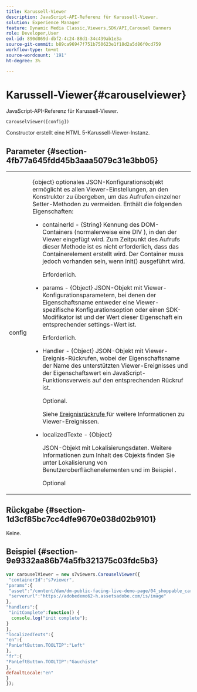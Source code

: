 ```yaml
---
title: Karussell-Viewer
description: JavaScript-API-Referenz für Karussell-Viewer.
solution: Experience Manager
feature: Dynamic Media Classic,Viewers,SDK/API,Carousel Banners
role: Developer,User
exl-id: 890d869d-dbf2-4c24-88d1-34c439ab1e3a
source-git-commit: b89ca96947f751b750623e1f18d2a5d86f0cd759
workflow-type: tm+mt
source-wordcount: '191'
ht-degree: 3%

---
```


# Karussell-Viewer{#carouselviewer}

JavaScript-API-Referenz für Karussell-Viewer.

`CarouselViewer([config])`

Constructor erstellt eine HTML 5-Karussell-Viewer-Instanz.

## Parameter {#section-4fb77a645fdd45b3aaa5079c31e3bb05}

<table id="table_896DFF34A68A403DB93A6D597461A573"> 
 <tbody> 
  <tr> 
   <td colname="col1"> <p> <span class="codeph"> <span class="varname"> config </span> </span> </p> </td> 
   <td colname="col2"> <p> <span class="codeph"> {object} </span> optionales JSON-Konfigurationsobjekt ermöglicht es allen Viewer-Einstellungen, an den Konstruktor zu übergeben, um das Aufrufen einzelner Setter-Methoden zu vermeiden. Enthält die folgenden Eigenschaften: </p> <p> 
     <ul id="ul_789DBD5B72ED4C80B685455B0D59494D"> 
      <li id="li_28FDCB53E4AD4097A51F21B876C18FB1"> <p> <span class="codeph"> containerId </span> - <span class="codeph"> {String} </span> Kennung des DOM-Containers (normalerweise eine <span class="codeph"> DIV </span>), in den der Viewer eingefügt wird. Zum Zeitpunkt des Aufrufs dieser Methode ist es nicht erforderlich, dass das Containerelement erstellt wird. Der Container muss jedoch vorhanden sein, wenn <span class="codeph"> init() </span> ausgeführt wird. </p> <p>Erforderlich. </p> </li> 
      <li id="li_FDE00392DC1544ABBDD75F81EF814EF2"> <p> <span class="codeph"> params </span> - <span class="codeph"> {Object} </span> JSON-Objekt mit Viewer-Konfigurationsparametern, bei denen der Eigenschaftsname entweder eine Viewer-spezifische Konfigurationsoption oder einen SDK-Modifikator ist und der Wert dieser Eigenschaft ein entsprechender settings-Wert ist. </p> <p>Erforderlich. </p> </li> 
      <li id="li_C534D5091CDA4717BCC48E3EBBF09AB8"> <p> <span class="codeph"> Handler </span> - <span class="codeph"> {Object} </span> JSON-Objekt mit Viewer-Ereignis-Rückrufen, wobei der Eigenschaftsname der Name des unterstützten Viewer-Ereignisses und der Eigenschaftswert ein JavaScript-Funktionsverweis auf den entsprechenden Rückruf ist. </p> <p>Optional. </p> <p>Siehe <a href="../../../c-html5-aem-asset-viewers/c-html5-aem-carousel/c-html5-aem-carousel-event-callbacks.md#concept-66d5996f2b1b44cab3d5264cda5c50cd" format="dita" scope="local"> Ereignisrückrufe </a> für weitere Informationen zu Viewer-Ereignissen. </p> </li> 
      <li id="li_CD88EDB586B241DBB87B13709F24C454"> <p> <span class="codeph"> localizedTexte </span> - <span class="codeph"> {Object} </span> </p> <p> JSON-Objekt mit Lokalisierungsdaten. Weitere Informationen zum Inhalt des Objekts finden Sie unter Lokalisierung von Benutzeroberflächenelementen und im Beispiel . </p> <p>Optional </p> </li> 
     </ul> </p> </td> 
  </tr> 
 </tbody> 
</table>

## Rückgabe {#section-1d3cf85bc7cc4dfe9670e038d02b9101}

Keine.

## Beispiel {#section-9e9332aa86b74a5fb321375c03fdc5b3}

```javascript {.line-numbers}
var carouselViewer = new s7viewers.CarouselViewer({ 
 "containerId":"s7viewer", 
"params":{ 
 "asset":"/content/dam/dm-public-facing-live-demo-page/04_shoppable_carousel/05_shoppable_banner", 
 "serverurl":"https://adobedemo62-h.assetsadobe.com/is/image" 
}, 
"handlers":{ 
 "initComplete":function() { 
  console.log("init complete"); 
} 
}, 
"localizedTexts":{ 
"en":{ 
"PanLeftButton.TOOLTIP":"Left" 
}, 
"fr":{ 
"PanLeftButton.TOOLTIP":"Gauchiste" 
}, 
defaultLocale:"en" 
} 
});
```
